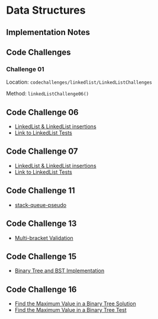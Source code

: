 # Data Structures

## Implementation Notes

## Code Challenges

### Challenge 01

Location: `codechallenges/linkedlist/LinkedListChallenges`

Method: `linkedListChallenge06()`


## Code Challenge 06
* [LinkedList & LinkedList insertions](https://github.com/jennisung/data-structures-and-algorithms/blob/main/java/datastructures/lib/src/main/java/datastructures/linkedlist/LinkedList.java)
* [Link to LinkedList Tests](https://github.com/jennisung/data-structures-and-algorithms/blob/main/java/datastructures/lib/src/test/java/datastructures/linkedlist/LinkedListTest.java)

## Code Challenge 07
* [LinkedList & LinkedList insertions](https://github.com/jennisung/data-structures-and-algorithms/blob/main/java/datastructures/lib/src/main/java/datastructures/linkedlist/LinkedList.java)
* [Link to LinkedList Tests](https://github.com/jennisung/data-structures-and-algorithms/blob/main/java/datastructures/lib/src/test/java/datastructures/linkedlist/LinkedListTest.java)

## Code Challenge 11
* [ stack-queue-pseudo](https://github.com/jennisung/data-structures-and-algorithms/blob/main/java/datastructures/lib/src/main/java/codechallenges/linkedlist/pseudoqueue.java)

## Code Challenge 13
* [ Multi-bracket Validation](https://github.com/jennisung/data-structures-and-algorithms/blob/main/java/datastructures/lib/src/main/java/codechallenges/linkedlist/stackqueuebrackets.java)

## Code Challenge 15
* [ Binary Tree and BST Implementation ](https://github.com/jennisung/data-structures-and-algorithms/tree/main/java/datastructures/lib/src/main/java/datastructures/tree )

## Code Challenge 16
* [Find the Maximum Value in a Binary Tree Solution](https://github.com/jennisung/data-structures-and-algorithms/blob/main/java/datastructures/lib/src/main/java/datastructures/tree/BinaryTree.java )
* [Find the Maximum Value in a Binary Tree Test](https://github.com/jennisung/data-structures-and-algorithms/blob/main/java/datastructures/lib/src/test/java/datastructures/tree/BinaryTreeTest.java)
